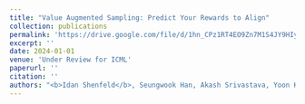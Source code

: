 ```yaml
---
title: "Value Augmented Sampling: Predict Your Rewards to Align"
collection: publications
permalink: 'https://drive.google.com/file/d/1hn_CPz1RT4EO9Zn7M1S4JY9HIyezwGzG/view?usp=sharing'
excerpt: ''
date: 2024-01-01
venue: 'Under Review for ICML'
paperurl: ''
citation: ''
authors: "<b>Idan Shenfeld</b>, Seungwook Han, Akash Srivastava, Yoon Kim, Pulkit Agrawal"
---
```

